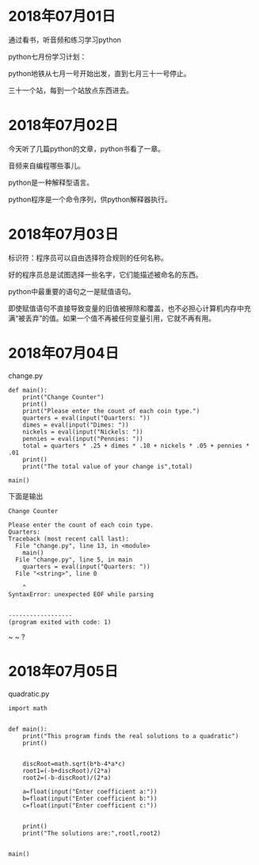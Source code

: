 # 2018年07月01日

通过看书，听音频和练习学习python

python七月份学习计划：

python地铁从七月一号开始出发，直到七月三十一号停止。

三十一个站，每到一个站放点东西进去。



# 2018年07月02日

今天听了几篇python的文章，python书看了一章。

音频来自编程哪些事儿。

python是一种解释型语言。

python程序是一个命令序列，供python解释器执行。



# 2018年07月03日

标识符：程序员可以自由选择符合规则的任何名称。

好的程序员总是试图选择一些名字，它们能描述被命名的东西。

python中最重要的语句之一是赋值语句。

即使赋值语句不直接导致变量的旧值被擦除和覆盖，也不必担心计算机内存中充满“被丢弃”的值。如果一个值不再被任何变量引用，它就不再有用。



# 2018年07月04日

change.py

```
def main():
	print("Change Counter")
	print()
	print("Please enter the count of each coin type.")
	quarters = eval(input("Quarters: "))
	dimes = eval(input("Dimes: "))
	nickels = eval(input("Nickels: "))
	pennies = eval(input("Pennies: "))
	total = quarters * .25 + dimes * .10 + nickels * .05 + pennies * .01
	print()
	print("The total value of your change is",total)
	
main()
```

下面是输出

```
Change Counter

Please enter the count of each coin type.
Quarters:
Traceback (most recent call last):
  File "change.py", line 13, in <module>
    main()
  File "change.py", line 5, in main
    quarters = eval(input("Quarters: "))
  File "<string>", line 0

    ^
SyntaxError: unexpected EOF while parsing


------------------
(program exited with code: 1)
```

~ ~ ?

# 2018年07月05日

quadratic.py

```
import math


def main():
	print("This program finds the real solutions to a quadratic")
	print()
	
	
	discRoot=math.sqrt(b*b-4*a*c)
	root1=(-b+discRoot)/(2*a)
	root2=(-b-discRoot)/(2*a)
	
	a=float(input("Enter coefficient a:"))
	b=float(input("Enter coefficient b:"))
	c=float(input("Enter coefficient c:"))
	
	
	print()
	print("The solutions are:",rootl,root2)
	
	
main()
```

